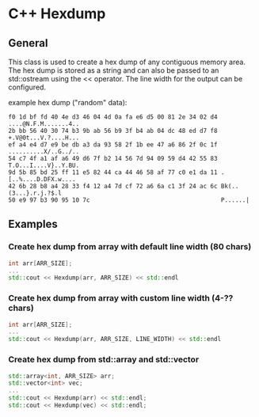 # C++ Hexdump

## General

This class is used to create a hex dump of any contiguous memory area.
The hex dump is stored as a string and can also be passed to an std::ostream using the << operator.
The line width for the output can be configured.

example hex dump ("random" data):
```
f0 1d bf fd 40 4e d3 46 04 4d 0a fa e6 d5 00 81 2e 34 02 d4 ....@N.F.M.......4..
2b bb 56 40 30 74 b3 9b ab 56 b9 3f b4 ab 04 dc 48 ed d7 f8 +.V@0t...V.?....H...
ef a4 e4 d7 e9 be db a3 da 93 58 2f 1b ee 47 a6 86 2f 0c 1f ..........X/..G../..
54 c7 4f a1 af a6 49 d6 7f b2 14 56 7d 94 09 59 d4 42 55 83 T.O...I....V}..Y.BU.
9d 5b 85 bd 25 ff 11 e5 82 44 ca 44 46 58 af 77 c0 e1 da 11 .[..%....D.DFX.w....
42 6b 28 b8 a4 28 33 f4 12 a4 7d cf 72 a6 6a c1 3f 24 ac 6c Bk(..(3...}.r.j.?$.l
50 e9 97 b3 90 95 10 7c                                     P......|
```

## Examples
### Create hex dump from array with default line width (80 chars)
```c++
int arr[ARR_SIZE];
...
std::cout << Hexdump(arr, ARR_SIZE) << std::endl
```

### Create hex dump from array with custom line width (4-?? chars)

```c++
int arr[ARR_SIZE];
...
std::cout << Hexdump(arr, ARR_SIZE, LINE_WIDTH) << std::endl
```

### Create hex dump from std::array and std::vector
```c++
std::array<int, ARR_SIZE> arr;
std::vector<int> vec;
...
std::cout << Hexdump(arr) << std::endl;
std::cout << Hexdump(vec) << std::endl;
```
